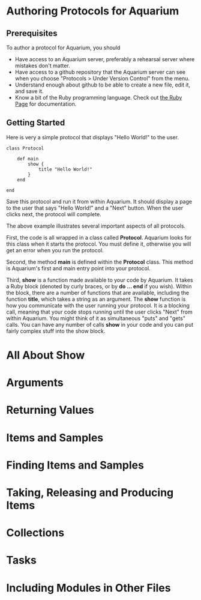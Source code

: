 Authoring Protocols for Aquarium
===

Prerequisites
---
To author a protocol for Aquarium, you should

* Have access to an Aquarium server, preferably a rehearsal server where mistakes don't matter.
* Have access to a github repository that the Aquarium server can see when you choose "Protocols > Under Version Control" from the menu.
* Understand enough about github to be able to create a new file, edit it, and save it.
* Know a bit of the Ruby programming language. Check out [the Ruby Page](https://www.ruby-lang.org/en/) for documentation.


Getting Started
---
Here is very a simple protocol that displays "Hello World!" to the user.

	class Protocol
	
		def main
			show {
				title "Hello World!"
			}
		end
		
	end
	
Save this protocol and run it from within Aquarium. It should display a page to the user that says "Hello World!" and a "Next" button. When the user clicks next, the protocol will complete. 

The above example illustrates several important aspects of all protocols.

First, the code is all wrapped in a class called **Protocol**. Aquarium looks for this class when it starts the protocol. You must define it, otherwise you will get an error when you run the protocol.

Second, the method **main** is defined within the  **Protocol** class. This method is Aquarium's first and main entry point into your protocol.

Third, **show** is a function made available to your code by Aquarium. It takes a Ruby block (denoted by curly braces, or by **do ... end** if you wish). Within the block, there are a number of functions that are available, including the function **title**, which takes a string as an argument. The **show** function is how you communicate with the user running your protocol. It is a blocking call, meaning that your code stops running until the user clicks "Next" from within Aquarium. You might think of it as simultaneous "puts" and "gets" calls. You can have any number of calls **show** in your code and you can put fairly complex stuff into the show block.

All About Show
===

Arguments
===

Returning Values
===

Items and Samples
===

Finding Items and Samples
===

Taking, Releasing and Producing Items
===

Collections
===

Tasks
===

Including Modules in Other Files
===
